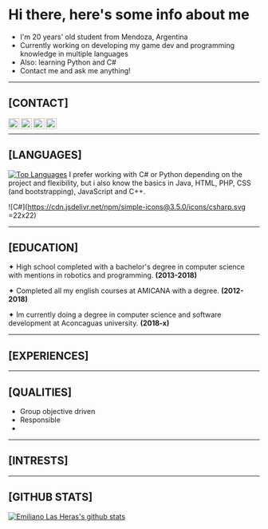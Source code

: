 #  Hi there, here's some info about me

-  I'm 20 years' old student from Mendoza, Argentina
-  Currently working on developing my game dev and programming knowledge in multiple languages
-  Also: learning Python and C#
-  Contact me and ask me anything!

___

##  [CONTACT]

<a href = "mailto: emilasheras.uni@gmail.com"><img align="left" alt="emilasheras | Gmail" width="22px" src="https://cdn.jsdelivr.net/npm/simple-icons@3.5.0/icons/gmail.svg" /></a>
[<img align="left" alt="emilasheras | Twitter" width="22px" src="https://cdn.jsdelivr.net/npm/simple-icons@3.5.0/icons/twitter.svg" />][twitter]
[<img align="left" alt="emilasheras | Linked-In" width="22px" src="https://cdn.jsdelivr.net/npm/simple-icons@3.5.0/icons/linkedin.svg" />][linkedin]
[<img align="left" alt="emilasheras | Instagram" width="22px" src="https://cdn.jsdelivr.net/npm/simple-icons@3.5.0/icons/instagram.svg" />][instagram]
</br>

___

##  [LANGUAGES]

[![Top Languages](https://github-readme-stats.vercel.app/api/top-langs/?username=emilasheras&hide=glsl,hlsl,shaderlab)](https://github.com/emilasheras/github-readme-stats)
I prefer working with C# or Python depending on the project and flexibility, but i also know the basics in Java, HTML, PHP, CSS (and bootstrapping), JavaScript and C++.

![C#](https://cdn.jsdelivr.net/npm/simple-icons@3.5.0/icons/csharp.svg =22x22)

___

##  [EDUCATION]

✦  High school completed with a bachelor's degree in computer science with mentions in robotics and programming. **(2013-2018)**

✦  Completed all my english courses at AMICANA with a degree. **(2012-2018)**

✦  Im currently doing a degree in computer science and software development at Aconcaguas university. **(2018-x)**

___

##  [EXPERIENCES]
  
___

##  [QUALITIES]

-  Group objective driven
-  Responsible
-  

___

##  [INTRESTS]

___

##  [GITHUB STATS]


[![Emiliano Las Heras's github stats](https://github-readme-stats.vercel.app/api?username=emilasheras)](https://github.com/emilasheras/github-readme-stats)






[twitter]: https://twitter.com/lhs_emi
[linkedin]: https://www.linkedin.com/in/emiliano-las-heras-09b13b190/
[instagram]: https://www.instagram.com/emilasheras